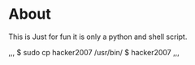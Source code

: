 # About
This is Just for fun it is only a python and shell script.

,,,
$ sudo cp hacker2007 /usr/bin/
$ hacker2007
,,,
